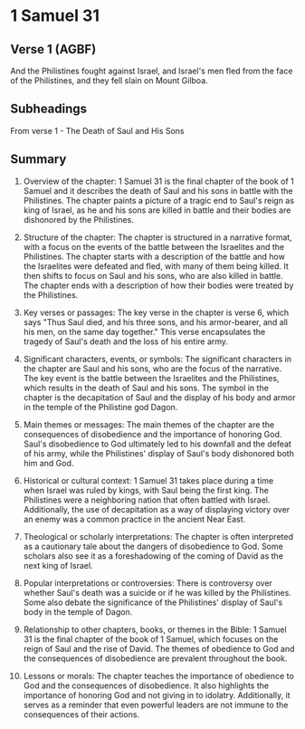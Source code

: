 # 1 Samuel 31

## Verse 1 (AGBF)

And the Philistines fought against Israel, and Israel's men fled from the face of the Philistines, and they fell slain on Mount Gilboa.

## Subheadings

From verse 1 - The Death of Saul and His Sons

## Summary

1. Overview of the chapter:
1 Samuel 31 is the final chapter of the book of 1 Samuel and it describes the death of Saul and his sons in battle with the Philistines. The chapter paints a picture of a tragic end to Saul's reign as king of Israel, as he and his sons are killed in battle and their bodies are dishonored by the Philistines.

2. Structure of the chapter:
The chapter is structured in a narrative format, with a focus on the events of the battle between the Israelites and the Philistines. The chapter starts with a description of the battle and how the Israelites were defeated and fled, with many of them being killed. It then shifts to focus on Saul and his sons, who are also killed in battle. The chapter ends with a description of how their bodies were treated by the Philistines.

3. Key verses or passages:
The key verse in the chapter is verse 6, which says "Thus Saul died, and his three sons, and his armor-bearer, and all his men, on the same day together." This verse encapsulates the tragedy of Saul's death and the loss of his entire army.

4. Significant characters, events, or symbols:
The significant characters in the chapter are Saul and his sons, who are the focus of the narrative. The key event is the battle between the Israelites and the Philistines, which results in the death of Saul and his sons. The symbol in the chapter is the decapitation of Saul and the display of his body and armor in the temple of the Philistine god Dagon.

5. Main themes or messages:
The main themes of the chapter are the consequences of disobedience and the importance of honoring God. Saul's disobedience to God ultimately led to his downfall and the defeat of his army, while the Philistines' display of Saul's body dishonored both him and God.

6. Historical or cultural context:
1 Samuel 31 takes place during a time when Israel was ruled by kings, with Saul being the first king. The Philistines were a neighboring nation that often battled with Israel. Additionally, the use of decapitation as a way of displaying victory over an enemy was a common practice in the ancient Near East.

7. Theological or scholarly interpretations:
The chapter is often interpreted as a cautionary tale about the dangers of disobedience to God. Some scholars also see it as a foreshadowing of the coming of David as the next king of Israel.

8. Popular interpretations or controversies:
There is controversy over whether Saul's death was a suicide or if he was killed by the Philistines. Some also debate the significance of the Philistines' display of Saul's body in the temple of Dagon.

9. Relationship to other chapters, books, or themes in the Bible:
1 Samuel 31 is the final chapter of the book of 1 Samuel, which focuses on the reign of Saul and the rise of David. The themes of obedience to God and the consequences of disobedience are prevalent throughout the book.

10. Lessons or morals:
The chapter teaches the importance of obedience to God and the consequences of disobedience. It also highlights the importance of honoring God and not giving in to idolatry. Additionally, it serves as a reminder that even powerful leaders are not immune to the consequences of their actions.